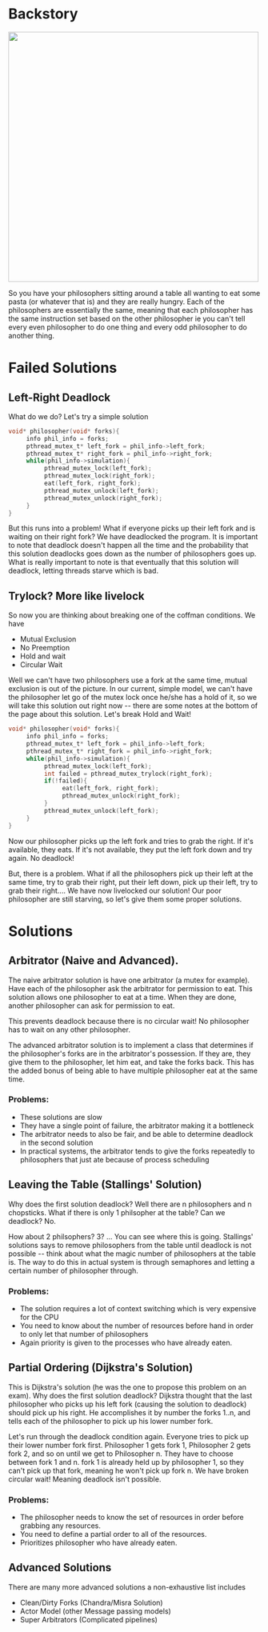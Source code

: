 # Backstory
<img src="https://upload.wikimedia.org/wikipedia/commons/7/7b/An_illustration_of_the_dining_philosophers_problem.png" height="500px" width="500px">

So you have your philosophers sitting around a table all wanting to eat some pasta (or whatever that is) and they are really hungry. Each of the philosophers are essentially the same, meaning that each philosopher has the same instruction set based on the other philosopher ie you can't tell every even philosopher to do one thing and every odd philosopher to do another thing.

# Failed Solutions
## Left-Right Deadlock
What do we do? Let's try a simple solution

````C
void* philosopher(void* forks){
     info phil_info = forks;
     pthread_mutex_t* left_fork = phil_info->left_fork;
     pthread_mutex_t* right_fork = phil_info->right_fork;
     while(phil_info->simulation){
          pthread_mutex_lock(left_fork);
          pthread_mutex_lock(right_fork);
          eat(left_fork, right_fork);
          pthread_mutex_unlock(left_fork);
          pthread_mutex_unlock(right_fork);
     }
}
````

But this runs into a problem! What if everyone picks up their left fork and is waiting on their right fork? We have deadlocked the program. It is important to note that deadlock doesn't happen all the time and the probability that this solution deadlocks goes down as the number of philosophers goes up. What is really important to note is that eventually that this solution will deadlock, letting threads starve which is bad.

## Trylock? More like livelock
So now you are thinking about breaking one of the coffman conditions. We have
- Mutual Exclusion
- No Preemption
- Hold and wait
- Circular Wait

Well we can't have two philosophers use a fork at the same time, mutual exclusion is out of the picture. In our current, simple model, we can't have the philosopher let go of the mutex lock once he/she has a hold of it, so we will take this solution out right now -- there are some notes at the bottom of the page about this solution. Let's break Hold and Wait!
````C
void* philosopher(void* forks){
     info phil_info = forks;
     pthread_mutex_t* left_fork = phil_info->left_fork;
     pthread_mutex_t* right_fork = phil_info->right_fork;
     while(phil_info->simulation){
          pthread_mutex_lock(left_fork);
          int failed = pthread_mutex_trylock(right_fork);
          if(!failed){
               eat(left_fork, right_fork);
               pthread_mutex_unlock(right_fork);
          }
          pthread_mutex_unlock(left_fork);
     }
}
````

Now our philosopher picks up the left fork and tries to grab the right. If it's available, they eats. If it's not available, they put the left fork down and try again. No deadlock!

But, there is a problem. What if all the philosophers pick up their left at the same time, try to grab their right, put their left down, pick up their left, try to grab their right.... We have now livelocked our solution! Our poor philosopher are still starving, so let's give them some proper solutions.

# Solutions
## Arbitrator (Naive and Advanced).

The naive arbitrator solution is have one arbitrator (a mutex for example). Have each of the philosopher ask the arbitrator for permission to eat. This solution allows one philosopher to eat at a time. When they are done, another philosopher can ask for permission to eat.

This prevents deadlock because there is no circular wait! No philosopher has to wait on any other philosopher.

The advanced arbitrator solution is to implement a class that determines if the philosopher's forks are in the arbitrator's possession. If they are, they give them to the philosopher, let him eat, and take the forks back. This has the added bonus of being able to have multiple philosopher eat at the same time.

### Problems:
- These solutions are slow
- They have a single point of failure, the arbitrator making it a bottleneck
- The arbitrator needs to also be fair, and be able to determine deadlock in the second solution
- In practical systems, the arbitrator tends to give the forks repeatedly to philosophers that just ate because of process scheduling

## Leaving the Table (Stallings' Solution)
Why does the first solution deadlock? Well there are n philosophers and n chopsticks. What if there is only 1 philsopher at the table? Can we deadlock? No. 

How about 2 philsophers? 3? ... You can see where this is going. Stallings' solutions says to remove philosophers from the table until deadlock is not possible -- think about what the magic number of philosophers at the table is. The way to do this in actual system is through semaphores and letting a certain number of philosopher through.

### Problems:
- The solution requires a lot of context switching which is very expensive for the CPU
- You need to know about the number of resources before hand in order to only let that number of philosophers
- Again priority is given to the processes who have already eaten.

## Partial Ordering (Dijkstra's Solution)
This is Dijkstra's solution (he was the one to propose this problem on an exam). Why does the first solution deadlock? Dijkstra thought that the last philosopher who picks up his left fork (causing the solution to deadlock) should pick up his right. He accomplishes it by number the forks 1..n, and tells each of the philosopher to pick up his lower number fork.

Let's run through the deadlock condition again. Everyone tries to pick up their lower number fork first. Philosopher 1 gets fork 1, Philosopher 2 gets fork 2, and so on until we get to Philosopher n. They have to choose between fork 1 and n. fork 1 is already held up by philosopher 1, so they can't pick up that fork, meaning he won't pick up fork n. We have broken circular wait! Meaning deadlock isn't possible.

### Problems:
- The philosopher needs to know the set of resources in order before grabbing any resources.
- You need to define a partial order to all of the resources.
- Prioritizes philosopher who have already eaten.

## Advanced Solutions

There are many more advanced solutions a non-exhaustive list includes
- Clean/Dirty Forks (Chandra/Misra Solution)
- Actor Model (other Message passing models)
- Super Arbitrators (Complicated pipelines)

